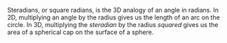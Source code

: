 Steradians, or square radians, is the 3D analogy of an angle in radians. In 2D, multiplying an angle by the radius gives us the length of an arc on the circle. In 3D, multiplying the *steradian* by the radius *squared* gives us the area of a spherical cap on the surface of a sphere.